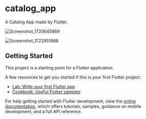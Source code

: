 # catalog_app

A Catalog App made by Flutter.

![Screenshot_1720645889](https://github.com/user-attachments/assets/fcd75a8b-fefd-4da4-b274-46f7bdd800b9)

![Screenshot_1722951688](https://github.com/user-attachments/assets/5473d7f2-c8f9-4749-8486-4be845981087)



## Getting Started

This project is a starting point for a Flutter application.

A few resources to get you started if this is your first Flutter project:

- [Lab: Write your first Flutter app](https://docs.flutter.dev/get-started/codelab)
- [Cookbook: Useful Flutter samples](https://docs.flutter.dev/cookbook)

For help getting started with Flutter development, view the
[online documentation](https://docs.flutter.dev/), which offers tutorials,
samples, guidance on mobile development, and a full API reference.
